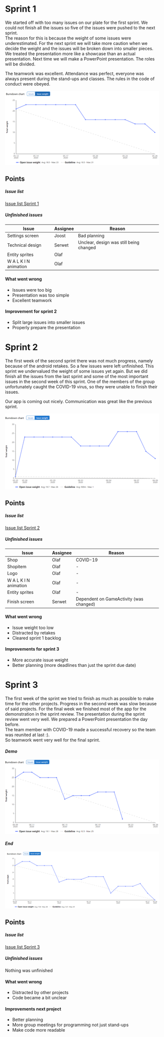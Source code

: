 # Sprint 1
We started off with too many issues on our plate for the first sprint. We could not finish all the issues so five of the issues were pushed to the next sprint.  
The reason for this is because the weight of some issues were underestimated. For the next sprint we will take more caution when we decide the weight and the issues will be broken down into smaller pieces.
We treated the presentation more like a showcase than an actual presentation. Next time we will make a PowerPoint presentation. The roles will be divided.

The teamwork was excellent. Attendance was perfect, everyone was always present during the stand-ups and classes. The rules in the code of conduct were obeyed.

![burndownchart-sprint1](burndownchart-sprint1.png)

## Points
##### Issue list
[Issue list Sprint 1](https://gitlab.com/saxion.nl/playground/Orbis-Runner/-/milestones/1)
##### Unfinished issues
|Issue|Assignee|Reason|
|---|---|---|
|Settings screen|Joost|Bad planning  |
|Technical design|Serwet|Unclear, design was still being changed  |
|Entity sprites|Olaf| |
|W A L K I N animation|Olaf| |

#### What went wrong

- Issues were too big
- Presentation was too simple
- Excellent teamwork

#### Improvement for sprint 2
- Split large issues into smaller issues
- Properly prepare the presentation

# Sprint 2
The first week of the second sprint there was not much progress, namely because of the android retakes. So a few issues were left unfinished. This sprint we undervalued the weight of some issues yet again.
But we did finish all the issues from the last sprint and some of the most important issues in the second week of this sprint. One of the members of the group unfortunately caught the COVID-19 virus, so they were unable to finish their issues.

Our app is coming out nicely. Communication was great like the previous sprint.

![burndownchart-sprint2](burndownchart-sprint2.png)

## Points
##### Issue list
[Issue list Sprint 2](https://gitlab.com/saxion.nl/playground/Orbis-Runner/-/milestones/2)
##### Unfinished issues
|Issue|Assignee|Reason|
|---|---|---|
|Shop|Olaf| COVID-19 |
|Shopitem|Olaf|- |
|Logo|Olaf|- |
|W A L K I N animation|Olaf|- |
|Entity sprites|Olaf|- |
|Finish screen|Serwet| Dependent on GameActivity (was changed) |

#### What went wrong
- Issue weight too low
- Distracted by retakes
- Cleared sprint 1 backlog

#### Improvements for sprint 3
- More accurate issue weight
- Better planning (more deadlines than just the sprint due date)

# Sprint 3
The first week of the sprint we tried to finish as much as possible to make time for the other projects.
Progress in the second week was slow because of said projects.
For the final week we finished most of the app for the demonstration in the sprint review.
The presentation during the sprint review went very well. We prepared a PowerPoint presentation the day before.  
The team member with COVID-19 made a successful recovery so the team was reunited at last :).  
So teamwork went very well for the final sprint.

#### *Demo*
![burndownchart-sprint3](burndownchart-sprint3.png)

#### *End*
![burndownchart-sprint3](burndownchart-sprint3_end.png)


## Points
##### Issue list
[Issue list Sprint 3](https://gitlab.com/saxion.nl/playground/Orbis-Runner/-/milestones/3)
##### Unfinished issues
Nothing was unfinished

#### What went wrong
- Distracted by other projects
- Code became a bit unclear

#### Improvements next project
- Better planning
- More group meetings for programming not just stand-ups
- Make code more readable
